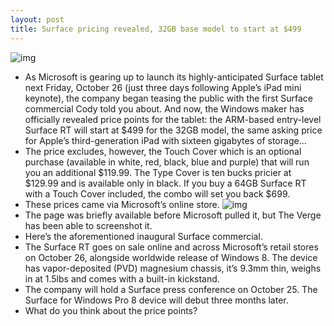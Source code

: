 ```yaml
---
layout: post
title: Surface pricing revealed, 32GB base model to start at $499
---
```

![img](http://media.idownloadblog.com/wp-content/uploads/2012/10/surface-tv-spot-ss.jpg)
* As Microsoft is gearing up to launch its highly-anticipated Surface tablet next Friday, October 26 (just three days following Apple’s iPad mini keynote), the company began teasing the public with the first Surface commercial Cody told you about. And now, the Windows maker has officially revealed price points for the tablet: the ARM-based entry-level Surface RT will start at $499 for the 32GB model, the same asking price for Apple’s third-generation iPad with sixteen gigabytes of storage…
* The price excludes, however, the Touch Cover which is an optional purchase (available in white, red, black, blue and purple) that will run you an additional $119.99. The Type Cover is ten bucks pricier at $129.99 and is available only in black. If you buy a 64GB Surface RT with a Touch Cover included, the combo will set you back $699.
* These prices came via Microsoft’s online store.
![img](http://media.idownloadblog.com/wp-content/uploads/2012/10/Surface-pricing.jpg)
* The page was briefly available before Microsoft pulled it, but The Verge has been able to screenshot it.
* Here’s the aforementioned inaugural Surface commercial.
* The Surface RT goes on sale online and across Microsoft’s retail stores on October 26, alongside worldwide release of Windows 8. The device has vapor-deposited (PVD) magnesium chassis, it’s 9.3mm thin, weighs in at 1.5lbs and comes with a built-in kickstand.
* The company will hold a Surface press conference on October 25. The Surface for Windows Pro 8 device will debut three months later.
* What do you think about the price points?

